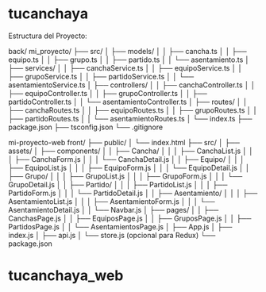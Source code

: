 # tucanchaya
Estructura del Proyecto:

back/
mi_proyecto/
├── src/
│   ├── models/
│   │   ├── cancha.ts
│   │   ├── equipo.ts
│   │   ├── grupo.ts
│   │   ├── partido.ts
│   │   └── asentamiento.ts
│   ├── services/
│   │   ├── canchaService.ts
│   │   ├── equipoService.ts
│   │   ├── grupoService.ts
│   │   ├── partidoService.ts
│   │   └── asentamientoService.ts
│   ├── controllers/
│   │   ├── canchaController.ts
│   │   ├── equipoController.ts
│   │   ├── grupoController.ts
│   │   ├── partidoController.ts
│   │   └── asentamientoController.ts
│   ├── routes/
│   │   ├── canchaRoutes.ts
│   │   ├── equipoRoutes.ts
│   │   ├── grupoRoutes.ts
│   │   ├── partidoRoutes.ts
│   │   └── asentamientoRoutes.ts
│   └── index.ts
├── package.json
├── tsconfig.json
└── .gitignore



mi-proyecto-web front/
├── public/
│   └── index.html
├── src/
│   ├── assets/
│   ├── components/
│   │   ├── Cancha/
│   │   │   ├── CanchaList.js
│   │   │   ├── CanchaForm.js
│   │   │   └── CanchaDetail.js
│   │   ├── Equipo/
│   │   │   ├── EquipoList.js
│   │   │   ├── EquipoForm.js
│   │   │   └── EquipoDetail.js
│   │   ├── Grupo/
│   │   │   ├── GrupoList.js
│   │   │   ├── GrupoForm.js
│   │   │   └── GrupoDetail.js
│   │   ├── Partido/
│   │   │   ├── PartidoList.js
│   │   │   ├── PartidoForm.js
│   │   │   └── PartidoDetail.js
│   │   ├── Asentamiento/
│   │   │   ├── AsentamientoList.js
│   │   │   ├── AsentamientoForm.js
│   │   │   └── AsentamientoDetail.js
│   │   └── Navbar.js
│   ├── pages/
│   │   ├── CanchasPage.js
│   │   ├── EquiposPage.js
│   │   ├── GruposPage.js
│   │   ├── PartidosPage.js
│   │   └── AsentamientosPage.js
│   ├── App.js
│   ├── index.js
│   ├── api.js
│   └── store.js (opcional para Redux)
└── package.json

# tucanchaya_web

